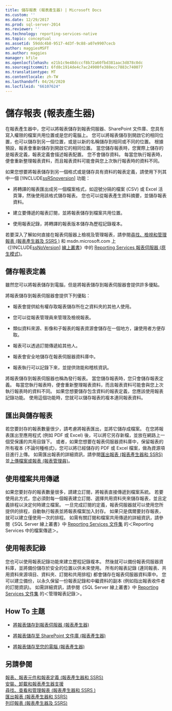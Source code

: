```yaml
---
title: 儲存報表 (報表產生器) | Microsoft Docs
ms.custom: ''
ms.date: 12/29/2017
ms.prod: sql-server-2014
ms.reviewer: ''
ms.technology: reporting-services-native
ms.topic: conceptual
ms.assetid: 59ddc4b8-9517-4d3f-9c88-a07e9907cecb
author: maggiesMSFT
ms.author: maggies
manager: kfile
ms.openlocfilehash: e21b1c9e48dcccf8b72a60fbd381aac3d878c0dc
ms.sourcegitcommit: 6fd8c1914de4c7ac24900fe388ecc7883c740077
ms.translationtype: MT
ms.contentlocale: zh-TW
ms.lasthandoff: 04/26/2020
ms.locfileid: "66107624"
---
```

# <a name="saving-reports-report-builder"></a>儲存報表 (報表產生器)
  在報表產生器中，您可以將報表儲存到報表伺服器、SharePoint 文件庫、您具有寫入權限的檔案共用位置或是您的電腦上。 您可以將報表儲存到開啟它的相同位置，也可以儲存到另一個位置，或是以新的名稱儲存到相同或不同的位置。 根據預設，報表會重新儲存到開啟它的相同位置。 當您儲存報表時，您實際上儲存的是報表定義，報表定義會描述報表配置。 您不會儲存資料。 每當您執行報表時，便會重新整理報表資料，而且報表資料可能會與您上次執行報表時的資料不同。  
  
 如果您想要將報表儲存到另一個格式或是儲存具有資料的報表定義，請使用下列其中一個 [!INCLUDE[ssRSnoversion](../../includes/ssrsnoversion-md.md)] 功能：  
  
-   將轉譯的報表匯出成另一個檔案格式，如逗號分隔的檔案 (CSV) 或 Excel 活頁簿，然後使用該格式儲存報表。 您也可以從報表產生資料摘要，並儲存報表資料。  
  
-   建立要傳遞的報表訂閱，並將報表儲存到檔案共用位置。  
  
-   使用報表記錄，將轉譯的報表版本儲存為歷程記錄複本。  
  
 若要深入了解如何直接在報表伺服器上檢視及管理報表，請參閱[尋找、檢視和管理報表 &#40;報表產生器及 SSRS &#41;](finding-viewing-and-managing-reports-report-builder-and-ssrs.md) 和 msdn.microsoft.com 上《[!INCLUDE[ssNoVersion](../../includes/ssnoversion-md.md)] [線上叢書](https://go.microsoft.com/fwlink/?LinkId=154888)》中的 [Reporting Services 報表伺服器 &#40;原生模式&#41;](../report-server/reporting-services-report-server-native-mode.md)。  
  
##  <a name="saving-report-definitions"></a><a name="SavingReportDefinitions"></a>儲存報表定義  
 雖然您可以將報表儲存到電腦，但是將報表儲存到報表伺服器會提供許多優點。  
  
 將報表儲存到報表伺服器會提供下列優點：  
  
-   報表會提供給有權存取報表儲存所在之資料夾的其他人使用。  
  
-   您可以從報表管理員來管理及檢視報表。  
  
-   類似資料來源、影像和子報表的報表資源會儲存在一個地方，讓使用者方便存取。  
  
-   報表可以透過訂閱傳遞給其他人。  
  
-   報表會安全地儲存在報表伺服器資料庫中。  
  
-   報表執行可以記錄下來，並提供效能和稽核資訊。  
  
 將報表儲存到報表伺服器也稱為發行報表。 當您儲存報表時，您只會儲存報表定義。 每當您執行報表時，便會重新整理報表資料，而且報表資料可能會與您上次執行報表時的資料不同。 如果您想要儲存包含資料的報表定義，您應該使用報表記錄功能。 使用這個功能時，您就可以儲存報表的複本連同報表資料。  
  

  
##  <a name="exporting-and-saving-reports"></a><a name="ExportingAndSavingReports"></a> 匯出與儲存報表  
 若您要封存的報表數量很少，請考慮將報表匯出，並將它儲存成檔案。 在您將報表匯出至應用程式 (例如 PDF 或 Excel) 後，可以將它另存新檔，並放在網路上一個受保護的共用目錄下。 或者，如果您想要在報表伺服器資料庫中，保留報表的所有複本 (不論何種格式)，您可以將已經儲存的 PDF 或 Excel 檔案，做為資源項目進行上傳。 如需匯出報表的詳細資訊，請參閱[匯出報表 &#40;報表產生器和 SSRS&#41;](export-reports-report-builder-and-ssrs.md)並[上傳檔案或報表 &#40;報表管理員&#41;](../reports/upload-a-file-or-report-report-manager.md)。  
  

  
##  <a name="using-file-share-delivery"></a><a name="UsingFileShareDelivery"></a> 使用檔案共用傳遞  
 如果您要封存的報表數量很多，請建立訂閱，將報表直接傳遞到檔案系統。 若要使用此方式，您必須對每一個報表建立訂閱、選擇共用資料夾來儲存報表，並且定義排程以決定何時建立檔案。 一旦完成訂閱的定義，報表伺服器就可以使用您所提供的排程，自動執行報表並將報表檔案加入封存。 如果只是偶爾要封存報表，就可以建立僅使用一次的排程。 如需有關訂閱和檔案共用傳遞的詳細資訊，請參閱《SQL Server 線上叢書》中 [Reporting Services 文件集](https://go.microsoft.com/fwlink/?linkid=121312) 的＜Reporting Services 中的檔案傳遞＞。  
  

  
##  <a name="using-report-history"></a><a name="UsingReportHistory"></a> 使用報表記錄  
 您也可以使用報表記錄功能來建立歷程記錄複本。 然後就可以備份報表伺服器資料庫，並將備份儲存於安全的位置以供未來使用。 所有的報表記錄 (連同報表、共用資料來源項目、資料夾、訂閱和共用排程) 都會儲存在報表伺服器資料庫中。 您可以建立備份，以永久保留一份報表記錄和中繼資料的副本 (例如指出報表收件者的訂閱資訊)。 如需詳細資訊，請參閱《SQL Server 線上叢書》中 [Reporting Services 文件集](https://go.microsoft.com/fwlink/?linkid=121312) 的＜管理報表記錄＞。  
  

  
##  <a name="how-to-topics"></a><a name="HowTo"></a>How To 主題  
  
-   [將報表儲存到報表伺服器 &#40;報表產生器&#41;](save-reports-to-a-report-server-report-builder.md)  
  
-   [將報表儲存至 SharePoint 文件庫 &#40;報表產生器&#41;](save-a-report-to-a-sharepoint-library-report-builder.md)  
  
-   [將報表儲存至您的電腦 &#40;報表產生器&#41;](../save-reports-to-your-computer-report-builder.md)  
  

  
## <a name="see-also"></a>另請參閱  
 [報表、報表元件和報表定義 &#40;報表產生器和 SSRS&#41;](../report-design/reports-report-parts-and-report-definitions-report-builder-and-ssrs.md)   
 [安裝、卸載和報表產生器支援](../install-uninstall-and-report-builder-support.md)   
 [尋找、查看和管理報表 &#40;報表產生器和 SSRS &#41;](finding-viewing-and-managing-reports-report-builder-and-ssrs.md)   
 [匯出報表 &#40;報表產生器和 SSRS&#41;](export-reports-report-builder-and-ssrs.md)   
 [列印報表 &#40;報表產生器及 SSRS&#41;](print-reports-report-builder-and-ssrs.md)  
  
  
